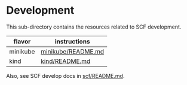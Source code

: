 # Development

This sub-directory contains the resources related to SCF development.

| flavor   | instructions                             |
| -------- | ---------------------------------------- |
| minikube | [minikube/README.md](minikube/README.md) |
| kind     | [kind/README.md](kind/README.md)         |

Also, see SCF develop docs in [scf/README.md](scf/README.md).
